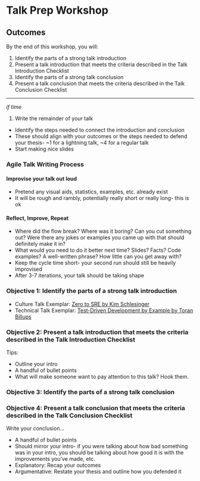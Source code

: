 # Talk Prep Workshop 

## Outcomes
By the end of this workshop, you will: 
1. Identify the parts of a strong talk introduction 
1. Present a talk introduction that meets the criteria described in the Talk Introduction Checklist
1. Identify the parts of a strong talk conclusion 
1. Present a talk conclusion that meets the criteria described in the Talk Conclusion Checklist 
--- 
_if time_ 
1. Write the remainder of your talk
* Identify the steps needed to connect the introduction and conclusion
* These should align with your outcomes or the steps needed to defend your thesis- ~1 for a lightning talk, ~4 for a regular talk
* Start making nice slides 


### Agile Talk Writing Process
#### Improvise your talk out loud
* Pretend any visual aids, statistics, examples, etc. already exist
* It will be rough and rambly, potentially really short or really long- this is ok

#### Reflect, Improve, Repeat
* Where did the flow break? Where was it boring? Can you cut something out? Were there any jokes or examples you came up with that should definitely make it in?
* What would you need to do it better next time? Slides? Facts? Code examples? A well-written phrase? How little can you get away with?
* Keep the cycle time short- your second run should still be heavily improvised
* After 3-7 iterations, your talk should be taking shape


### Objective 1: Identify the parts of a strong talk introduction 
* Culture Talk Exemplar: [Zero to SRE by Kim Schlesinger](https://www.youtube.com/watch?v=JEVssm9VqtA&list=PLbRoZ5Rrl5ldRwunyzYNj1BfudZDorIlN&index=33&t=0s)
* Technical Talk Exemplar: [Test-Driven Development by Example by Toran Billups](https://www.youtube.com/watch?v=2b1vcg_XSR8)


### Objective 2: Present a talk introduction that meets the criteria described in the Talk Introduction Checklist

Tips: 
* Outline your intro
* A handful of bullet points
* What will make someone want to pay attention to this talk? Hook them.

### Objective 3: Identify the parts of a strong talk conclusion 

### Objective 4: Present a talk conclusion that meets the criteria described in the Talk Conclusion Checklist 

Write your conclusion...
* A handful of bullet points
* Should mirror your intro- if you were talking about how bad something was in your intro, you should be talking about how good it is with the improvements you’ve made, etc.
* Explanatory: Recap your outcomes
* Argumentative: Restate your thesis and outline how you defended it











